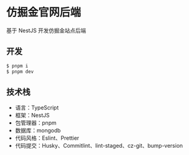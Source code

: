 # 仿掘金官网后端

基于 NestJS 开发仿掘金站点后端

## 开发

```bash
$ pnpm i
$ pnpm dev
```

## 技术栈

- 语言：TypeScript
- 框架：NestJS
- 包管理器：pnpm
- 数据库：mongodb
- 代码风格：Eslint、Prettier
- 代码提交：Husky、Commitlint、lint-staged、cz-git、bump-version
